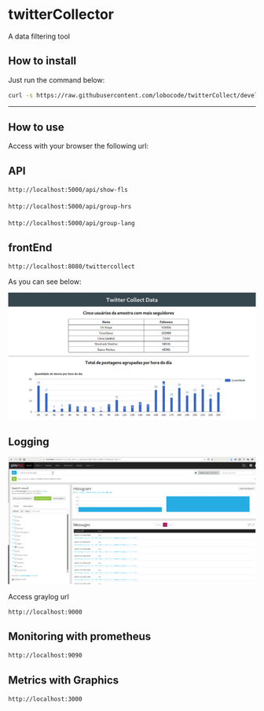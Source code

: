 # twitterCollector

A data filtering tool

## How to install

Just run the command below:

```bash
curl -s https://raw.githubusercontent.com/lobocode/twitterCollect/develop/easy_install.sh | sudo bash
```

---

## How to use

Access with your browser the following url:


## API

```bash
http://localhost:5000/api/show-fls

http://localhost:5000/api/group-hrs

http://localhost:5000/api/group-lang

```

## frontEnd

```bash
http://localhost:8080/twittercollect

```

As you can see below:

![tcollect](https://raw.githubusercontent.com/lobocode/twitterCollect/master/img/tcollect.png)


## Logging

![tcollect](https://raw.githubusercontent.com/lobocode/twitterCollect/master/img/graylog.png)

Access graylog url

```bash
http://localhost:9000

```

## Monitoring with prometheus

```bash
http://localhost:9090

```

## Metrics with Graphics

```bash
http://localhost:3000

```

